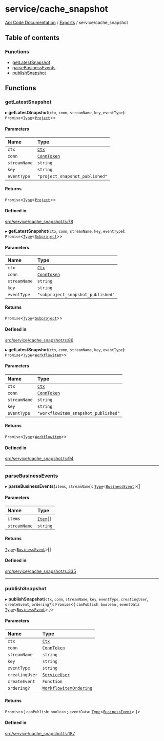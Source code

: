 # service/cache\_snapshot
 
[Api Code Documentation](../README.md) / [Exports](../modules.md) / service/cache\_snapshot

## Table of contents

### Functions

- [getLatestSnapshot](service_cache_snapshot.md#getlatestsnapshot)
- [parseBusinessEvents](service_cache_snapshot.md#parsebusinessevents)
- [publishSnapshot](service_cache_snapshot.md#publishsnapshot)

## Functions

### getLatestSnapshot

▸ **getLatestSnapshot**(`ctx`, `conn`, `streamName`, `key`, `eventType`): `Promise`\<[`Type`](result.md#type)\<[`Project`](../interfaces/service_domain_workflow_project.Project.md)\>\>

#### Parameters

| Name | Type |
| :------ | :------ |
| `ctx` | [`Ctx`](../interfaces/lib_ctx.Ctx.md) |
| `conn` | [`ConnToken`](service_conn.md#conntoken) |
| `streamName` | `string` |
| `key` | `string` |
| `eventType` | ``"project_snapshot_published"`` |

#### Returns

`Promise`\<[`Type`](result.md#type)\<[`Project`](../interfaces/service_domain_workflow_project.Project.md)\>\>

#### Defined in

[src/service/cache_snapshot.ts:78](https://github.com/openkfw/TruBudget/blob/d2b440c/api/src/service/cache_snapshot.ts#L78)

▸ **getLatestSnapshot**(`ctx`, `conn`, `streamName`, `key`, `eventType`): `Promise`\<[`Type`](result.md#type)\<[`Subproject`](../interfaces/service_domain_workflow_subproject.Subproject.md)\>\>

#### Parameters

| Name | Type |
| :------ | :------ |
| `ctx` | [`Ctx`](../interfaces/lib_ctx.Ctx.md) |
| `conn` | [`ConnToken`](service_conn.md#conntoken) |
| `streamName` | `string` |
| `key` | `string` |
| `eventType` | ``"subproject_snapshot_published"`` |

#### Returns

`Promise`\<[`Type`](result.md#type)\<[`Subproject`](../interfaces/service_domain_workflow_subproject.Subproject.md)\>\>

#### Defined in

[src/service/cache_snapshot.ts:86](https://github.com/openkfw/TruBudget/blob/d2b440c/api/src/service/cache_snapshot.ts#L86)

▸ **getLatestSnapshot**(`ctx`, `conn`, `streamName`, `key`, `eventType`): `Promise`\<[`Type`](result.md#type)\<[`Workflowitem`](../interfaces/service_domain_workflow_workflowitem.Workflowitem.md)\>\>

#### Parameters

| Name | Type |
| :------ | :------ |
| `ctx` | [`Ctx`](../interfaces/lib_ctx.Ctx.md) |
| `conn` | [`ConnToken`](service_conn.md#conntoken) |
| `streamName` | `string` |
| `key` | `string` |
| `eventType` | ``"workflowitem_snapshot_published"`` |

#### Returns

`Promise`\<[`Type`](result.md#type)\<[`Workflowitem`](../interfaces/service_domain_workflow_workflowitem.Workflowitem.md)\>\>

#### Defined in

[src/service/cache_snapshot.ts:94](https://github.com/openkfw/TruBudget/blob/d2b440c/api/src/service/cache_snapshot.ts#L94)

___

### parseBusinessEvents

▸ **parseBusinessEvents**(`items`, `streamName`): [`Type`](result.md#type)\<[`BusinessEvent`](service_domain_business_event.md#businessevent)\>[]

#### Parameters

| Name | Type |
| :------ | :------ |
| `items` | [`Item`](../interfaces/service_liststreamitems.Item.md)[] |
| `streamName` | `string` |

#### Returns

[`Type`](result.md#type)\<[`BusinessEvent`](service_domain_business_event.md#businessevent)\>[]

#### Defined in

[src/service/cache_snapshot.ts:335](https://github.com/openkfw/TruBudget/blob/d2b440c/api/src/service/cache_snapshot.ts#L335)

___

### publishSnapshot

▸ **publishSnapshot**(`ctx`, `conn`, `streamName`, `key`, `eventType`, `creatingUser`, `createEvent`, `ordering?`): `Promise`\<\{ `canPublish`: `boolean` ; `eventData`: [`Type`](result.md#type)\<[`BusinessEvent`](service_domain_business_event.md#businessevent)\>  }\>

#### Parameters

| Name | Type |
| :------ | :------ |
| `ctx` | [`Ctx`](../interfaces/lib_ctx.Ctx.md) |
| `conn` | [`ConnToken`](service_conn.md#conntoken) |
| `streamName` | `string` |
| `key` | `string` |
| `eventType` | `string` |
| `creatingUser` | [`ServiceUser`](../interfaces/service_domain_organization_service_user.ServiceUser.md) |
| `createEvent` | `Function` |
| `ordering?` | [`WorkflowitemOrdering`](service_domain_workflow_workflowitem_ordering.md#workflowitemordering) |

#### Returns

`Promise`\<\{ `canPublish`: `boolean` ; `eventData`: [`Type`](result.md#type)\<[`BusinessEvent`](service_domain_business_event.md#businessevent)\>  }\>

#### Defined in

[src/service/cache_snapshot.ts:187](https://github.com/openkfw/TruBudget/blob/d2b440c/api/src/service/cache_snapshot.ts#L187)
